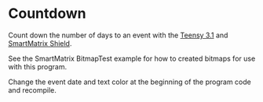 # Countdown

Count down the number of days to an event with the [Teensy 3.1](http://pjrc.com) and [SmartMatrix Shield](http://pixelmatix.com).

See the SmartMatrix BitmapTest example for how to created bitmaps for use with this program.

Change the event date and text color at the beginning of the program code and recompile.